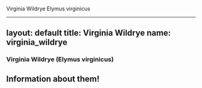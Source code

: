 Virginia Wildrye
Elymus virginicus

---
layout: default
title: Virginia Wildrye
name: virginia_wildrye
---
### Virginia Wildrye (Elymus virginicus)

## Information about them!
